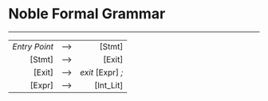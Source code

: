 # Noble Formal Grammar
***

|               |   |                   |
|--------------:|:-:|------------------:|
| *Entry Point* | ⟶ |            [Stmt] |
|        [Stmt] | ⟶ |            [Exit] |
|        [Exit] | ⟶ | *exit* [Expr] *;* |
|        [Expr] | ⟶ |         [Int_Lit] |

